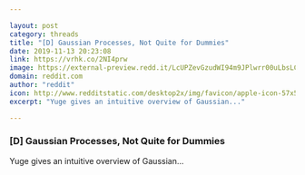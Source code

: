 ```yaml
---

layout: post
category: threads
title: "[D] Gaussian Processes, Not Quite for Dummies"
date: 2019-11-13 20:23:08
link: https://vrhk.co/2NI4prw
image: https://external-preview.redd.it/LcUPZevGzudWI94m9JPlwrr00uLbsLC7vt21ts2kPOM.jpg?width=576&height=301.570680628&auto=webp&s=2cc0eb236cdd52ed7335f11dbdec69d4871d0e3e
domain: reddit.com
author: "reddit"
icon: http://www.redditstatic.com/desktop2x/img/favicon/apple-icon-57x57.png
excerpt: "Yuge gives an intuitive overview of Gaussian..."

---
```


### [D] Gaussian Processes, Not Quite for Dummies

Yuge gives an intuitive overview of Gaussian...